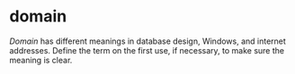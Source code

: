 # domain

*Domain* has different meanings in database design, Windows, and internet addresses. Define the term on the first use, if necessary, to make sure the meaning is clear.
